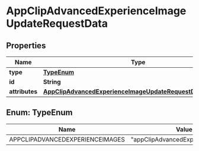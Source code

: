 

# AppClipAdvancedExperienceImageUpdateRequestData


## Properties

| Name | Type | Description | Notes |
|------------ | ------------- | ------------- | -------------|
|**type** | [**TypeEnum**](#TypeEnum) |  |  |
|**id** | **String** |  |  |
|**attributes** | [**AppClipAdvancedExperienceImageUpdateRequestDataAttributes**](AppClipAdvancedExperienceImageUpdateRequestDataAttributes.md) |  |  [optional] |



## Enum: TypeEnum

| Name | Value |
|---- | -----|
| APPCLIPADVANCEDEXPERIENCEIMAGES | &quot;appClipAdvancedExperienceImages&quot; |



